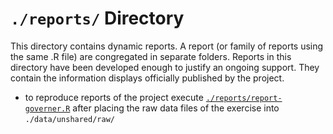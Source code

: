 `./reports/` Directory
=========

This directory contains dynamic reports. A report (or family of reports using the same .R file) are congregated in separate folders. Reports in this directory have been developed enough to justify an ongoing support. They contain the information displays officially published by the project. 

- to reproduce reports of the project execute [`./reports/report-governer.R`](https://github.com/IALSA/ialsa-2016-groningen/blob/master/reports/report-governer.R) after placing the raw data files of the exercise into `./data/unshared/raw/`
